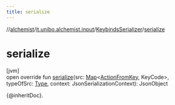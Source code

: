 ```yaml
---
title: serialize
---
```

//[alchemist](../../../index.html)/[it.unibo.alchemist.input](../index.html)/[KeybindsSerializer](index.html)/[serialize](serialize.html)



# serialize



[jvm]\
open override fun [serialize](serialize.html)(src: [Map](https://kotlinlang.org/api/latest/jvm/stdlib/kotlin.collections/-map/index.html)<[ActionFromKey](../-action-from-key/index.html), KeyCode>, typeOfSrc: [Type](https://docs.oracle.com/javase/8/docs/api/java/lang/reflect/Type.html), context: JsonSerializationContext): JsonObject



{@inheritDoc}.




